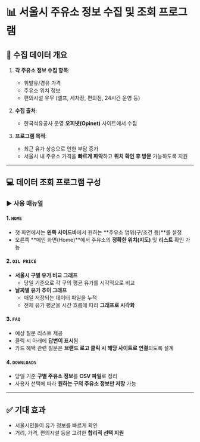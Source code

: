 # 📊 서울시 주유소 정보 수집 및 조회 프로그램

## 📌 수집 데이터 개요

1. **각 주유소 정보 수집 항목**:
   - 휘발유/경유 가격
   - 주유소 위치 정보
   - 편의시설 유무 (셀프, 세차장, 편의점, 24시간 운영 등)

2. **수집 출처**:
   - 한국석유공사 운영 **오피넷(Opinet)** 사이트에서 수집

3. **프로그램 목적**:
   - 최근 유가 상승으로 인한 부담 증가
   - 서울시 내 주유소 가격을 **빠르게 파악**하고 **위치 확인 후 방문** 가능하도록 지원

---

## 💻 데이터 조회 프로그램 구성

### ▶️ 사용 매뉴얼

#### 1. `HOME`
- 첫 화면에서는 **왼쪽 사이드바**에서 원하는 **주유소 범위(구/조건 등)**를 설정
- 오른쪽 **메인 화면(Home)**에서 주유소의 **정확한 위치(지도)** 및 **리스트** 확인 가능

#### 2. `OIL PRICE`
- **서울시 구별 유가 비교 그래프**  
  - 당일 기준으로 각 구의 평균 유가를 시각적으로 비교
- **날짜별 유가 추이 그래프**  
  - 매일 저장되는 데이터 파일을 누적
  - 전체 유가 평균을 시간 흐름에 따라 **그래프로 시각화**

#### 3. `FAQ`
- 예상 질문 리스트 제공
- 클릭 시 아래에 **답변이 표시**됨
- 카드 혜택 관련 질문은 **브랜드 로고 클릭 시 해당 사이트로 연결**되도록 설계

#### 4. `DOWNLOADS`
- 당일 기준 **구별 주유소 정보**를 **CSV 파일**로 정리
- 사용자 선택에 따라 **원하는 구의 주유소 정보만 저장** 가능

---

## ✅ 기대 효과
- 서울시민들이 유가 정보를 빠르게 확인
- 거리, 가격, 편의시설 등을 고려한 **합리적 선택 지원**
